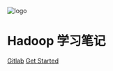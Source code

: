 ![logo](https://docsify.js.org/_media/icon.svg)

# Hadoop 学习笔记

[Gitlab](https://gitlab.com/Wang.Rui.Barney/upgrade.git)
[Get Started](cluster/overview.md)